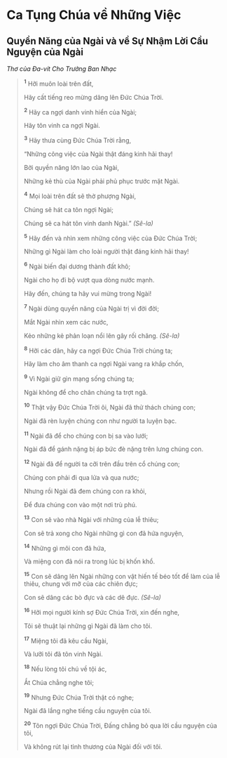 # Ca Tụng Chúa về Những Việc

## Quyền Năng của Ngài và về Sự Nhậm Lời Cầu Nguyện của Ngài
*Thơ của Ða-vít Cho Trưởng Ban Nhạc*

> <sup><b>1</b></sup> Hỡi muôn loài trên đất,
> 
> Hãy cất tiếng reo mừng dâng lên Ðức Chúa Trời.
> 
> <sup><b>2</b></sup> Hãy ca ngợi danh vinh hiển của Ngài;
> 
> Hãy tôn vinh ca ngợi Ngài.
> 
> <sup><b>3</b></sup> Hãy thưa cùng Ðức Chúa Trời rằng,
> 
> “Những công việc của Ngài thật đáng kinh hãi thay!
> 
> Bởi quyền năng lớn lao của Ngài,
> 
> Những kẻ thù của Ngài phải phủ phục trước mặt Ngài.
> 
> <sup><b>4</b></sup> Mọi loài trên đất sẽ thờ phượng Ngài,
> 
> Chúng sẽ hát ca tôn ngợi Ngài;
> 
> Chúng sẽ ca hát tôn vinh danh Ngài.” *(Sê-la)*
>
> <sup><b>5</b></sup> Hãy đến và nhìn xem những công việc của Ðức Chúa Trời;
> 
> Những gì Ngài làm cho loài người thật đáng kinh hãi thay!
> 
> <sup><b>6</b></sup> Ngài biến đại dương thành đất khô;
> 
> Ngài cho họ đi bộ vượt qua dòng nước mạnh.
> 
> Hãy đến, chúng ta hãy vui mừng trong Ngài!
> 
> <sup><b>7</b></sup> Ngài dùng quyền năng của Ngài trị vì đời đời;
> 
> Mắt Ngài nhìn xem các nước,
> 
> Kẻo những kẻ phản loạn nổi lên gây rối chăng. *(Sê-la)*
>
> <sup><b>8</b></sup> Hỡi các dân, hãy ca ngợi Ðức Chúa Trời chúng ta;
> 
> Hãy làm cho âm thanh ca ngợi Ngài vang ra khắp chốn,
> 
> <sup><b>9</b></sup> Vì Ngài giữ gìn mạng sống chúng ta;
> 
> Ngài không để cho chân chúng ta trợt ngã.
>
> <sup><b>10</b></sup> Thật vậy Ðức Chúa Trời ôi, Ngài đã thử thách chúng con;
> 
> Ngài đã rèn luyện chúng con như người ta luyện bạc.
> 
> <sup><b>11</b></sup> Ngài đã để cho chúng con bị sa vào lưới;
> 
> Ngài đã để gánh nặng bị áp bức đè nặng trên lưng chúng con.
> 
> <sup><b>12</b></sup> Ngài đã để người ta cỡi trên đầu trên cổ chúng con;
> 
> Chúng con phải đi qua lửa và qua nước;
> 
> Nhưng rồi Ngài đã đem chúng con ra khỏi,
> 
> Ðể đưa chúng con vào một nơi trù phú.
>
> <sup><b>13</b></sup> Con sẽ vào nhà Ngài với những của lễ thiêu;
> 
> Con sẽ trả xong cho Ngài những gì con đã hứa nguyện,
> 
> <sup><b>14</b></sup> Những gì môi con đã hứa,
> 
> Và miệng con đã nói ra trong lúc bị khốn khổ.
> 
> <sup><b>15</b></sup> Con sẽ dâng lên Ngài những con vật hiến tế béo tốt để làm của lễ thiêu, chung với mỡ của các chiên đực;
> 
> Con sẽ dâng các bò đực và các dê đực. *(Sê-la)*
>
> <sup><b>16</b></sup> Hỡi mọi người kính sợ Ðức Chúa Trời, xin đến nghe,
> 
> Tôi sẽ thuật lại những gì Ngài đã làm cho tôi.
> 
> <sup><b>17</b></sup> Miệng tôi đã kêu cầu Ngài,
> 
> Và lưỡi tôi đã tôn vinh Ngài.
> 
> <sup><b>18</b></sup> Nếu lòng tôi chú về tội ác,
> 
> Ắt Chúa chẳng nghe tôi;
> 
> <sup><b>19</b></sup> Nhưng Ðức Chúa Trời thật có nghe;
> 
> Ngài đã lắng nghe tiếng cầu nguyện của tôi.
>
> <sup><b>20</b></sup> Tôn ngợi Ðức Chúa Trời, Ðấng chẳng bỏ qua lời cầu nguyện của tôi,
> 
> Và không rút lại tình thương của Ngài đối với tôi.